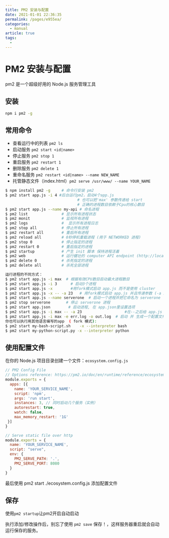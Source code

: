 ```yaml
---
title: PM2 安装与配置
date: 2021-01-01 22:36:35
permalink: /pages/e955ea/
categories: 
  - manual
article: true
tags: 
  - 
---
```

# PM2 安装与配置

pm2 是一个超级好用的 Node.js 服务管理工具

## 安装

```sh
npm i pm2 -g
```

## 常用命令

- 查看运行中的列表 `pm2 ls`
- 启动服务 `pm2 start <id|name>`
- 停止服务 `pm2 stop 1`
- 重启服务 `pm2 restart 1`
- 删除服务 `pm2 delete 1`
- 重命名服务 `pm2 restart <id|name> --name NEW_NAME`
- 托管静态文件（index.html）`pm2 serve /usr/www/ --name YOUR_NAME`

```sh
$ npm install pm2 -g     # 命令行安装 pm2 
$ pm2 start app.js -i 4 #后台运行pm2，启动4个app.js 
                                # 也可以把'max' 参数传递给 start
                                # 正确的进程数目依赖于Cpu的核心数目
$ pm2 start app.js --name my-api # 命名进程
$ pm2 list               # 显示所有进程状态
$ pm2 monit              # 监视所有进程
$ pm2 logs               #  显示所有进程日志
$ pm2 stop all           # 停止所有进程
$ pm2 restart all        # 重启所有进程
$ pm2 reload all         # 0秒停机重载进程 (用于 NETWORKED 进程)
$ pm2 stop 0             # 停止指定的进程
$ pm2 restart 0          # 重启指定的进程
$ pm2 startup            # 产生 init 脚本 保持进程活着
$ pm2 web                # 运行健壮的 computer API endpoint (http://localhost:9615)
$ pm2 delete 0           # 杀死指定的进程
$ pm2 delete all         # 杀死全部进程

运行进程的不同方式：
$ pm2 start app.js -i max  # 根据有效CPU数目启动最大进程数目
$ pm2 start app.js -i 3      # 启动3个进程
$ pm2 start app.js -x        #用fork模式启动 app.js 而不是使用 cluster
$ pm2 start app.js -x -- -a 23   # 用fork模式启动 app.js 并且传递参数 (-a 23)
$ pm2 start app.js --name serverone  # 启动一个进程并把它命名为 serverone
$ pm2 stop serverone       # 停止 serverone 进程
$ pm2 start app.json        # 启动进程, 在 app.json里设置选项
$ pm2 start app.js -i max -- -a 23                   #在--之后给 app.js 传递参数
$ pm2 start app.js -i max -e err.log -o out.log  # 启动 并 生成一个配置文件
你也可以执行用其他语言编写的app  ( fork 模式):
$ pm2 start my-bash-script.sh    -x --interpreter bash
$ pm2 start my-python-script.py -x --interpreter python
```

## 使用配置文件

在你的 Node.js 项目目录创建一个文件：`ecosystem.config.js`

```js
// PM2 Config File
// Options reference: https://pm2.io/doc/en/runtime/reference/ecosystem-file/
module.exports = {
  apps: [{
    name: 'YOUR_SERVICE_NAME',
    script: 'npm',
    args: 'run start',
    instances: 3, // 同时启动几个服务（实例）
    autorestart: true,
    watch: false,
    max_memory_restart: '1G'
 }]
}
```

```js
// Serve static file over http
module.exports = {
  name: 'YOUR_SERVICE_NAME',
  script: "serve",
  env: {
    PM2_SERVE_PATH: '.',
    PM2_SERVE_PORT: 8080
  }
}
```

最后使用 pm2 start ./ecosystem.config.js 添加配置文件

## 保存

使用`pm2 startup`让pm2开启自动启动

执行添加/修改操作后，别忘了使用 `pm2 save` 保存！，这样服务器重启就会自动运行保存的服务。
